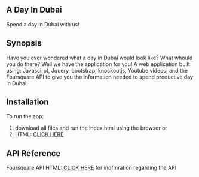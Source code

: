 ## A Day In Dubai

Spend a day in Dubai with us!

## Synopsis
Have you ever wondered what a day in Dubai would look like? What whould you do there? Well we have the application for you!
A web application built using: Javascirpt, Jquery, bootstrap, knockoutjs, Youtube videos, and the Foursquare API to give you the information needed to spend productive day in Dubai.


## Installation

To run the app:
1. download all files and run the index.html using the browser
or
2. HTML:
<a href="https://lewiekh.github.io/map/">CLICK HERE</a>

## API Reference

Foursquare API HTML:
<a href="https://developer.foursquare.com/">CLICK HERE</a> for inofmration regarding the API

